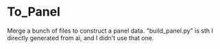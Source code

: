 # To_Panel
Merge a bunch of files to construct a panel data. "build_panel.py" is sth I directly generated from ai, and I didn't use that one.
